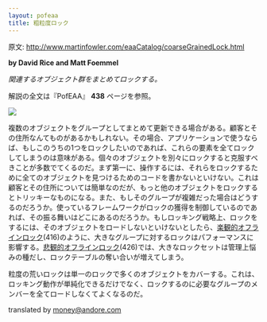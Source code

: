 ```yaml
---
layout: pofeaa
title: 粗粒度ロック
---
```


原文: http://www.martinfowler.com/eaaCatalog/coarseGrainedLock.html

**by David Rice and Matt Foemmel**

*関連するオブジェクト群をまとめてロックする。*

解説の全文は『PofEAA』 **438** ページを参照。

![](http://www.martinfowler.com/eaaCatalog/coarseGrainedLockSketch.gif)

複数のオブジェクトをグループとしてまとめて更新できる場合がある。顧客とその住所なんてものがあるかもしれない。その場合、アプリケーションで使うならば、もしこのうちの1つをロックしたいのであれば、これらの要素を全てロックしてしまうのは意味がある。個々のオブジェクトを別々にロックすると克服すべきことが多数でてくるのだ。まず第一に、操作するには、それらをロックするために全てのオブジェクトを見つけるためのコードを書かないといけない。これは顧客とその住所については簡単なのだが、もっと他のオブジェクトをロックするとトリッキーなものになる。また、もしそのグループが複雑だった場合はどうするのだろうか。使っているフレームワークがロックの獲得を制御しているのであれば、その振る舞いはどこにあるのだろうか。もしロッキング戦略上、ロックをするには、そのオブジェクトをロードしないといけないとしたら、[楽観的オフラインロック](OptimisticOfflineLock)(416)のように、大きなグループに対するロックはパフォーマンスに影響する。[悲観的オフラインロック](PessimisticOfflineLock)(426)では、大きなロックセットは管理上悩みの種だし、ロックテーブルの奪い合いが増えてしまう。

粒度の荒いロックは単一のロックで多くのオブジェクトをカバーする。これは、ロッキング動作が単純化できるだけでなく、ロックするのに必要なグループのメンバーを全てロードしなくてよくなるのだ。

translated by money@andore.com
